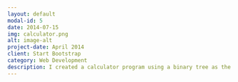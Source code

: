 ```yaml
---
layout: default
modal-id: 5
date: 2014-07-15
img: calculator.png
alt: image-alt
project-date: April 2014
client: Start Bootstrap
category: Web Development
description: I created a calculator program using a binary tree as the underlying data structure to make simple use of prefix, postfix, and infix expressions. I employed multiple design patterns to make for easy modularity and exstensiblility. This includes the bridge, command, reactor, and state pattern, amongst many others. The programs runs in verbose and succint mode and is written in C++. I also made use of Google Test Suite to allow automatic testing. I wrote this program for a software design class and as such, per class guidelines, it is not public. Private access can be provided upon request.
---
```

